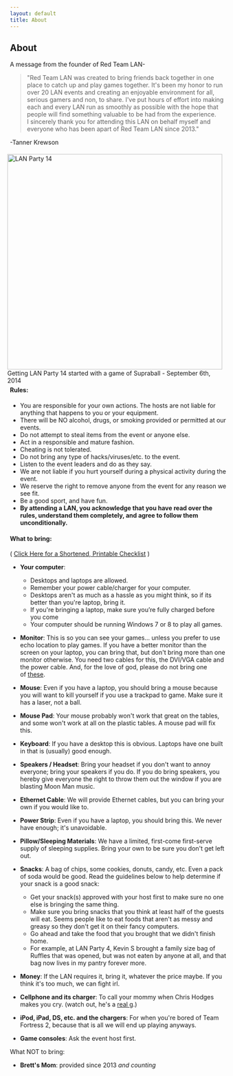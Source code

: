 ```yaml
---
layout: default
title: About
---
```


## About

A message from the founder of Red Team LAN-
<blockquote class="blockquote">"Red Team LAN was created to bring friends back together in one place to catch up and play games together. It's been my honor to run over 20 LAN events and creating an enjoyable environment for all, serious gamers and non, to share. I've put hours of effort into making each and every LAN run as smoothly as possible with the hope that people will find something valuable to be had from the experience. I sincerely thank you for attending this LAN on behalf myself and everyone who has been apart of Red Team LAN since 2013."</blockquote>

-Tanner Krewson

<figure class="figure" style="display:inline;float:right;margin:5px 10px;">
  <img
    width="500"
    src="{{ site.github.url }}/img/lan-party-14.jpg"
    class="figure-img img-fluid rounded"
    alt="LAN Party 14">
  <figcaption class="figure-caption text-xs-right">Getting LAN Party 14 started with a game of Supraball - September 6th, 2014</figcaption>
</figure>

#### Rules:
- You are responsible for your own actions. The hosts are not liable for anything that happens to you or your equipment.
- There will be NO alcohol, drugs, or smoking provided or permitted at our events.
- Do not attempt to steal items from the event or anyone else.
- Act in a responsible and mature fashion.
- Cheating is not tolerated.
- Do not bring any type of hacks/viruses/etc. to the event.
- Listen to the event leaders and do as they say.
- We are not liable if you hurt yourself during a physical activity during the event.
- We reserve the right to remove anyone from the event for any reason we see fit.
- Be a good sport, and have fun.
- **By attending a LAN, you acknowledge that you have read over the rules, understand them completely, and agree to follow them unconditionally.**

#### What to bring:

( [Click Here for a Shortened, Printable Checklist](https://docs.google.com/document/d/1Y3UrP7L8gHSwFeqJHDsV3vuJ28vzJbHS7lOWkD7EUts/edit?usp=sharing) )

- **Your computer**:
    - Desktops and laptops are allowed. 
    - Remember your power cable/charger for your computer.
    - Desktops aren't as much as a hassle as you might think, so if its better than you're laptop, bring it.
    - If you're bringing a laptop, make sure you’re fully charged before you come
    - Your computer should be running Windows 7 or 8 to play all games.

- **Monitor**: This is so you can see your games... unless you prefer to use echo location to play games. If you have a better monitor than the screen on your laptop, you can bring that, but don't bring more than one monitor otherwise. You need two cables for this, the DVI/VGA cable and the power cable. And, for the love of god, please do not bring one of [these](http://www.blogcdn.com/www.engadget.com/media/2012/08/lg-21-9-dsc08402.jpg).
- **Mouse**: Even if you have a laptop, you should bring a mouse because you will want to kill yourself if you use a trackpad to game. Make sure it has a laser, not a ball.
- **Mouse Pad**: Your mouse probably won't work that great on the tables, and some won't work at all on the plastic tables. A mouse pad will fix this.
- **Keyboard**: If you have a desktop this is obvious. Laptops have one built in that is (usually) good enough.
- **Speakers / Headset**: Bring your headset if you don't want to annoy everyone; bring your speakers if you do. If you do bring speakers, you hereby give everyone the right to throw them out the window if you are blasting Moon Man music.
- **Ethernet Cable**: We will provide Ethernet cables, but you can bring your own if you would like to.
- **Power Strip**: Even if you have a laptop, you should bring this. We never have enough; it's unavoidable.
- **Pillow/Sleeping Materials**: We have a limited, first-come first-serve supply of sleeping supplies. Bring your own to be sure you don't get left out.
- **Snacks**: A bag of chips, some cookies, donuts, candy, etc. Even a pack of soda would be good. Read the guidelines below to help determine if your snack is a good snack:
    - Get your snack(s) approved with your host first to make sure no one else is bringing the same thing.
    - Make sure you bring snacks that you think at least half of the guests will eat. Seems people like to eat foods that aren't as messy and greasy so they don't get it on their fancy computers.
    - Go ahead and take the food that you brought that we didn't finish home.
    - For example, at LAN Party 4, Kevin S brought a family size bag of Ruffles that was opened, but was not eaten by anyone at all, and that bag now lives in my pantry forever more.

- **Money**: If the LAN requires it, bring it, whatever the price maybe. If you think it's too much, we can fight irl.
- **Cellphone and its charger**: To call your mommy when Chris Hodges makes you cry. (watch out, he's a [real g](https://www.youtube.com/watch?v=ImlpTnEjPEE).)
- **iPod, iPad, DS, etc. and the chargers**: For when you're bored of Team Fortress 2, because that is all we will end up playing anyways.
- **Game consoles**: Ask the event host first.

What NOT to bring:

- **Brett's Mom**: provided since 2013 _and counting_

